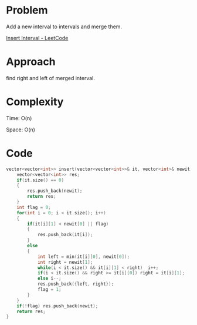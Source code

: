 # Problem

Add a new interval to intervals and merge them.

[Insert Interval - LeetCode](https://leetcode.com/problems/insert-interval/?envType=study-plan-v2&envId=top-interview-150)

# Approach

find right and left of merged interval.

# Complexity

Time: O(n)

Space: O(n)

# Code

```c++
vector<vector<int>> insert(vector<vector<int>>& it, vector<int>& newit) {
    vector<vector<int>> res;
    if(it.size() == 0) 
    {
        res.push_back(newit);
        return res;
    }
    int flag = 0;
    for(int i = 0; i < it.size(); i++)
    {
        if(it[i][1] < newit[0] || flag)
        {
            res.push_back(it[i]);
        }
        else
        {
            int left = min(it[i][0], newit[0]);
            int right = newit[1];
            while(i < it.size() && it[i][1] < right)  i++;
            if(i < it.size() && right >= it[i][0]) right = it[i][1];
            else i--;
            res.push_back({left, right});
            flag = 1;
        }
    }
    if(!flag) res.push_back(newit);
    return res;
}
```
